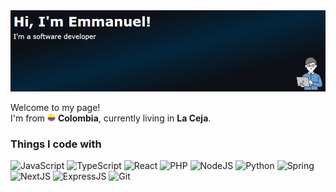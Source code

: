 <img alt="Header" src="./4.png" />
<p>Welcome to my page! </br> I'm from <img src="./flag-for-colombia-svgrepo-com.svg" width="13"/> <b>Colombia</b>, currently living in <b>La Ceja</b>. </p>
<h3>Things I code with</h3>
<p>
  <img alt="JavaScript" src="https://img.shields.io/badge/-JavaScript-0D1117?style=flat-square&logo=javascript&logoColor=EFD81C" />
  <img alt="TypeScript" src="https://img.shields.io/badge/-TypeScript-0D1117?style=flat-square&logo=typescript&logoColor=0077C8" />
  <img alt="React" src="https://img.shields.io/badge/-React-0D1117?style=flat-square&logo=react&logoColor=00D8FB" />
  <img alt="PHP" src="https://img.shields.io/badge/-PHP-0D1117?style=flat-square&logo=php&logoColor=4E5B91" />
  <img alt="NodeJS" src="https://img.shields.io/badge/-NodeJS-0D1117?style=flat-square&logo=Node.js&logoColor=88C100" />
  <img alt="Python" src="https://img.shields.io/badge/-Python-0D1117?style=flat-square&logo=python&logoColor=7D94F5" />
  <img alt="Spring" src="https://img.shields.io/badge/-Spring-0D1117?style=flat-square&logo=spring&logoColor=6BB03E" />
  <img alt="NextJS" src="https://img.shields.io/badge/-NextJS-0D1117?style=flat-square&logo=Next.js&logoColor=ffffff" />
  <img alt="ExpressJS" src="https://img.shields.io/badge/-ExpressJS-0D1117?style=flat-square&logo=express&logoColor=ffffff" />
  <img alt="Git" src="https://img.shields.io/badge/-Git-0D1117?style=flat-square&logo=git&logoColor=E85030" />

 
</p>

